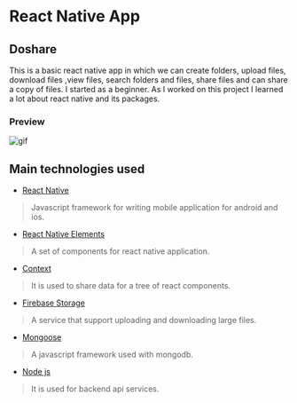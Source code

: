 # React Native App

## Doshare

This is a basic react native app in which we can create folders, upload files, download files ,view files, search folders and files, share files and can share a copy of files.
I started as a beginner. As I worked on this project I learned a lot about react native and its packages.

### Preview

![gif](assets/doshare.gif)


## Main technologies used

- [React Native](https://reactnative.dev/)
> Javascript framework for writing mobile application for android and ios.

- [React Native Elements](https://reactnativeelements.com/)
> A set of components for react native application.

- [Context](https://reactjs.org/docs/context.html)
> It is used to share data for a tree of react components.

- [Firebase Storage](https://firebase.google.com/docs/storage)
> A service that support uploading and downloading large files.

- [Mongoose](https://mongoosejs.com/)
> A javascript framework used with mongodb.

- [Node js](https://nodejs.org/en/docs/)
> It is used for backend api services.
